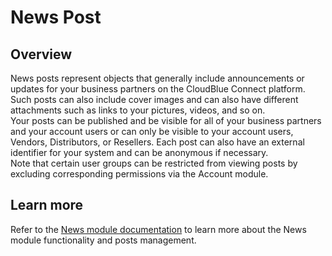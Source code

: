 # News Post
## Overview
News posts represent objects that generally include announcements or updates for your business partners on the CloudBlue Connect platform. Such posts can also include cover images and can also have different attachments such as links to your pictures, videos, and so on.    
Your posts can be published and be visible for all of your business partners and your account users or can only be visible to your account users, Vendors, Distributors, or Resellers. Each post can also have an external identifier for your system and can be anonymous if necessary.  
Note that certain user groups can be restricted from viewing posts by excluding corresponding permissions via the Account module.
## Learn more
Refer to the [News module documentation](https://connect.cloudblue.com/community/modules/news/) to learn more about the News module functionality and posts management.
